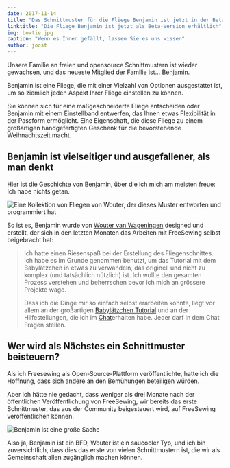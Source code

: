 ```yaml
---
date: 2017-11-14
title: "Das Schnittmuster für die Fliege Benjamin ist jetzt in der Beta-Version erhältlich. Und ich musste nicht einmal etwas tun."
linktitle: "Die Fliege Benjamin ist jetzt als Beta-Version erhältlich"
img: bowtie.jpg
caption: "Wenn es Ihnen gefällt, lassen Sie es uns wissen"
author: joost
---
```


Unsere Familie an freien und opensource Schnittmustern ist wieder gewachsen, und das neueste Mitglied der Familie ist... [Benjamin](/patterns/benjamin).

Benjamin ist eine Fliege, die mit einer Vielzahl von Optionen ausgestattet ist, um so ziemlich jeden Aspekt Ihrer Fliege einstellen zu können.

Sie können sich für eine maßgeschneiderte Fliege entscheiden oder Benjamin mit einem Einstellband entwerfen, das Ihnen etwas Flexibilität in der Passform ermöglicht. Eine Eigenschaft, die diese Fliege zu einem großartigen handgefertigten Geschenk für die bevorstehende Weihnachtszeit macht.

## Benjamin ist vielseitiger und ausgefallener, als man denkt

Hier ist die Geschichte von Benjamin, über die ich mich am meisten freue: Ich habe nichts getan.

![Eine Kollektion von Fliegen von Wouter, der dieses Muster entworfen und programmiert hat](benjamins.jpg)

So ist es, Benjamin wurde von [Wouter van Wageningen](/users/xdpug) designed und erstellt, der sich in den letzten Monaten das Arbeiten mit FreeSewing selbst beigebracht hat:

> Ich hatte einen Riesenspaß bei der Erstellung des Fliegenschnittes. Ich habe es im Grunde genommen benutzt, um das Tutorial mit dem Babylätzchen in etwas zu verwandeln, das originell und nicht zu komplex (und tatsächlich nützlich) ist. Ich wollte den gesamten Prozess verstehen und beherrschen bevor ich mich an grössere Projekte wage. 
> 
> Dass ich die Dinge mir so einfach selbst erarbeiten konnte, liegt vor allem an der großartigen   [Babylätzchen Tutorial](/docs/designer/tutorial/part-1) und an der Hilfestellungen, die ich im [Chat](https://gitter.im/freesewing/chat)erhalten habe. Jeder darf in dem Chat Fragen stellen.

## Wer wird als Nächstes ein Schnittmuster beisteuern?

Als ich Freesewing als Open-Source-Plattform veröffentlichte, hatte ich die Hoffnung, dass sich andere an den Bemühungen beteiligen würden.

Aber ich hätte nie gedacht, dass weniger als drei Monate nach der öffentlichen Veröffentlichung von FreeSewing, wir bereits das erste Schnittmuster, das aus der Community beigesteuert wird, auf FreeSewing veröffentlichen können.

![Benjamin ist eine große Sache](giphy.gif)

Also ja, Benjamin ist ein BFD, Wouter ist ein saucooler Typ, und ich bin zuversichtlich, dass dies das erste von vielen Schnittmustern ist, die wir als Gemeinschaft allen zugänglich machen können.
